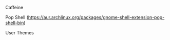 Caffeine

Pop Shell (https://aur.archlinux.org/packages/gnome-shell-extension-pop-shell-bin)

User Themes